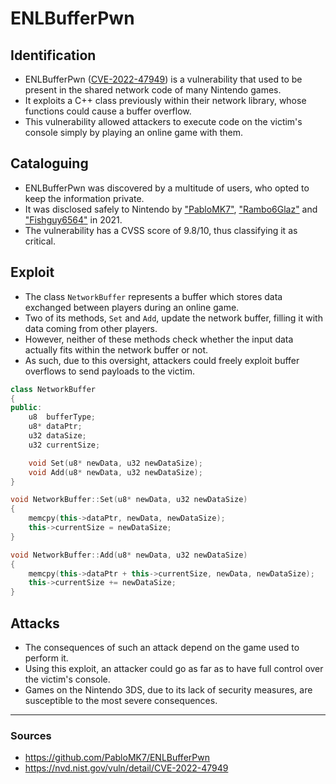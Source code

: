 # ENLBufferPwn

## Identification

- ENLBufferPwn ([CVE-2022-47949](https://nvd.nist.gov/vuln/detail/CVE-2022-47949)) is a vulnerability that used to be present in the shared network code of many Nintendo games.
- It exploits a C++ class previously within their network library, whose functions could cause a buffer overflow.
- This vulnerability allowed attackers to execute code on the victim's console simply by playing an online game with them.


## Cataloguing

- ENLBufferPwn was discovered by a multitude of users, who opted to keep the information private.
- It was disclosed safely to Nintendo by ["PabloMK7"](https://github.com/PabloMK7), ["Rambo6Glaz"](https://github.com/EpicUsername12) and ["Fishguy6564"](https://github.com/fishguy6564) in 2021.
- The vulnerability has a CVSS score of 9.8/10, thus classifying it as critical.


## Exploit 

- The class `NetworkBuffer` represents a buffer which stores data exchanged between players during an online game.
- Two of its methods, `Set` and `Add`, update the network buffer, filling it with data coming from other players.
- However, neither of these methods check whether the input data actually fits within the network buffer or not. 
- As such, due to this oversight, attackers could freely exploit buffer overflows to send payloads to the victim.

```cpp
class NetworkBuffer
{
public:
    u8	bufferType;
    u8* dataPtr;
    u32 dataSize;
    u32 currentSize;

    void Set(u8* newData, u32 newDataSize);
    void Add(u8* newData, u32 newDataSize);
}

void NetworkBuffer::Set(u8* newData, u32 newDataSize)
{
    memcpy(this->dataPtr, newData, newDataSize);
    this->currentSize = newDataSize;
}

void NetworkBuffer::Add(u8* newData, u32 newDataSize)
{
    memcpy(this->dataPtr + this->currentSize, newData, newDataSize);
    this->currentSize += newDataSize;
}
```

## Attacks

- The consequences of such an attack depend on the game used to perform it.
- Using this exploit, an attacker could go as far as to have full control over the victim's console.
- Games on the Nintendo 3DS, due to its lack of security measures, are susceptible to the most severe consequences.


---
### Sources
- https://github.com/PabloMK7/ENLBufferPwn
- https://nvd.nist.gov/vuln/detail/CVE-2022-47949
